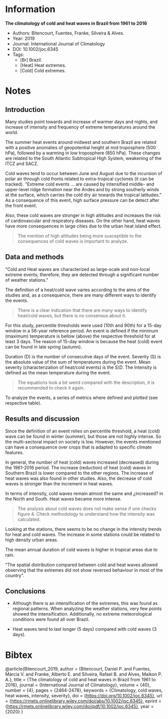 # Information

**The climatology of cold and heat waves in Brazil from 1961 to  2016**

- Authors: Bitencourt, Fuentes, Franke, Silveira & Alves.
- Year: 2019
- Journal: International Journal of Climatology
- DOI: 10.1002/joc.6345
- Tags:
    - [Br] Brazil.
    - [Heat] Heat extremes.
    - [Cold] Cold extremes.

# Notes

## Introduction

Many studies point towards and increase of warmer days and nights, and increase
of intensity and frequency of extreme temperatures around the world.

The summer heat events around midwest and southern Brazil are related with
a positive anomalies of geopotential height at mid troposphere (500 hPa),
followed by a warming in low troposphere (850 hPa). These changes are related to
the South Atlantic Subtropical High System, weakening of the ITCZ and SACZ.

Cold waves tend to occur between June and August due to the incursion of polar
air through cold fronts related to extra-tropical cyclones (it can be tracked).
"Extreme cold events ... are caused by intensified middle- and upper-level ridge
formation near the Andes and by strong southerly winds at the surface, which
carries the cold dry air towards the tropical latitudes." As a consequence of
this event, high surface pressure can be detect after the front event.

Also, these cold waves are stronger in high altitudes and increases the risk of
cardiovascular and respiratory diseases. On the other hand, heat waves have more
consequences in large cities due to the urban heat island effect.

> The mention of high altitudes being more susceptible to the consequences of
cold waves is important to analyze.

## Data and methods

"Cold and Heat waves are characterized as large-scale and non-local extreme
events; therefore, they are detected through a significant number of weather
stations."

The definition of a heat/cold wave varies according to the aims of the studies
and, as a consequence, there are many different ways to identify the events.

> There is a clear indication that there are many ways to identify heat/cold
waves, but there is no consensus about it.

For this study, percentile thresholds were used (10th and 90th) for a 15-day
window in a 56-year reference period. An event is defined if the minimum
(maximum) temperature is bellow (above) the respective threshold for at least
3 days. The reason of 15-day window is because the heat (cold) event can be found
in late spring (autumn).

Duration (D) is the number of consecutive days of the event. Severity (S) is the
absolute value of the sum of temperatures during the event. Mean severity
(characterization of heat/cold events) is the $S/D$. The Intensity is defined as
the mean temperature during the event.

> The equations look a bit weird compared with the description, it is recommended
to check it again.

To analyze the events, a series of metrics where defined and plotted (see
respective table).

## Results and discussion

Since the definition of an event relies on percentile threshold, a heat (cold)
wave can be found in winter (summer), but those are not highly intense. So the
multi-sectoral impact on society is low. However, the events mentioned can have
a consequence over crops that is adapted to specific climate features.

In general, the number of heat (cold) waves increased (decreased) during the
1961-2016 period. The increase (reduction) of heat (cold) waves in Southern
Brazil is lower compared to the other regions. The increase of heat waves was
also found in other studies. Also, the decrease of cold waves is stronger than
the increment in heat waves.

In terms of intensity, cold waves remain almost the same and ¿increased? in the
North and South. Heat waves became more intense.

> The analysis about cold waves does not make sense if one checks figure 4. Check
methodology to understand how the intensity was calculated.

Looking at the stations, there seems to be no change in the intensity trends for
heat and cold waves. The increase in some stations could be related to high
density urban areas.

The mean annual duration of cold waves is higher in tropical areas due to rain.

"The spatial distribution compared between cold and heat waves allowed observing
that the extremes did not show reversed behaviour in most of the country".

## Conclusions

- Although there is an intensification of the extremes, this was found as
  regional patterns. When analyzing the weather stations, very few points showed
  the intensification. Additionally, no extreme meteorological conditions were
  found all over Brazil.

- Heat waves tend to last longer (5 days) compared with cold waves (3 days).

# Bibtex

@article{Bitencourt_2019,
    author = {Bitencourt, Daniel P. and Fuentes, Márcia V. and Franke, Alberto E. and Silveira, Rafael B. and Alves, Maikon P. A.},
    title = {The climatology of cold and heat waves in Brazil from 1961 to 2016},
    journal = {International Journal of Climatology},
    volume = {40},
    number = {4},
    pages = {2464-2478},
    keywords = {Climatology, cold waves, heat waves, intensity, severity},
    doi = {https://doi.org/10.1002/joc.6345},
    url = {https://rmets.onlinelibrary.wiley.com/doi/abs/10.1002/joc.6345},
    eprint = {https://rmets.onlinelibrary.wiley.com/doi/pdf/10.1002/joc.6345},
    year = {2020}
}
